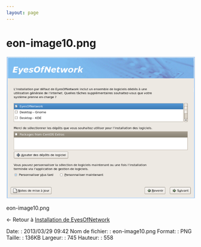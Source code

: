 ```yaml
---
layout: page
---
```


eon-image10.png
===============

[![eon-image10.png](../assets/media/eon-image10.png@cache=&w=745&h=558 "eon-image10.png")](../assets/media/eon-image10.png@cache= "Afficher le fichier original")

eon-image10.png

← Retour à [Installation de
EyesOfNetwork](../eyesofnetwork/eyesofnetwork-iso-install.html "eyesofnetwork:eyesofnetwork-iso-install")

Date:
:   2013/03/29 09:42
Nom de fichier:
:   eon-image10.png
Format:
:   PNG
Taille:
:   136KB
Largeur:
:   745
Hauteur:
:   558

